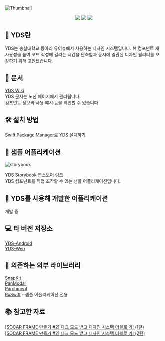 ![Thumbnail](https://user-images.githubusercontent.com/54972653/133129992-d7ab694c-73b5-4522-90c0-7e06f980ede4.png)

<div align="center">
  <a href="https://www.apple.com/kr/ios/" target="_blank"><img src="https://img.shields.io/badge/13+-000000?style=flat-square&logo=iOS&logoColor=white"/></a>
  <a href="https://swift.org/package-manager/" target="_blank"><img src="https://img.shields.io/badge/Swift Package Manager-FA7343?style=flat-square&logo=Swift&logoColor=white"/></a>
  <a href="https://testflight.apple.com/join/00LW9q4d" target="_blank"><img src="https://img.shields.io/badge/TestFlight-0D96F6?style=flat-square&logo=Appstore&logoColor=white"/></a>
</div>

## 🎨 YDS란
YDS는 숭실대학교 동아리 유어슈에서 사용하는 디자인 시스템입니다. 뷰 컴포넌트 재사용성을 높여 코드 작성에 걸리는 시간을 단축함과 동시에 일관된 디자인 퀄리티를 보장하기 위해 고안됐습니다.

## 📝 문서
[YDS Wiki](https://yourssu.notion.site/Yourssu-Design-System-00577fab034e46cb8aeb330247376a15)  
YDS 문서는 노션 페이지에서 관리됩니다.  
컴포넌트 정보와 사용 예시 등을 확인할 수 있습니다.  

## 🛠 설치 방법
[Swift Package Manager로 YDS 설치하기](https://yourssu.notion.site/Siwft-Package-Manager-YDS-e6e102a96ca5433a907cc9d1ae3cb274)  

## 🧪 샘플 어플리케이션
![storybook](https://user-images.githubusercontent.com/54972653/133135378-f865e2ce-db15-4c1e-8631-74c4c04001c1.gif)

[YDS Storybook 앱스토어 링크](https://apps.apple.com/kr/app/yds-storybook/id1584167620)  
YDS 컴포넌트를 직접 조작할 수 있는 샘플 어플리케이션입니다.  

## 📱 YDS를 사용해 개발한 어플리케이션
개발 중

## 💻 타 버전 저장소
[YDS-Android](https://github.com/yourssu/YDS-Android)  
[YDS-Web](https://github.com/yourssu/YDS-Web)  

## 🙏 의존하는 외부 라이브러리
[SnapKit](https://github.com/SnapKit/SnapKit)  
[PanModal](https://github.com/slackhq/PanModal)  
[Parchment](https://github.com/rechsteiner/Parchment)  
[RxSwift](https://github.com/ReactiveX/RxSwift) - 샘플 어플리케이션 전용

## 📚 참고한 자료
[[SOCAR FRAME 만들기 #2] 다크 모드 받고 디자인 시스템 더블로 가! (1탄)](https://tech.socarcorp.kr/design/2020/07/10/dark-mode-01.html)  
[[SOCAR FRAME 만들기 #2] 다크 모드 받고 디자인 시스템 더블로 가! (2탄)](https://tech.socarcorp.kr/design/2020/07/22/dark-mode-02.html)  
